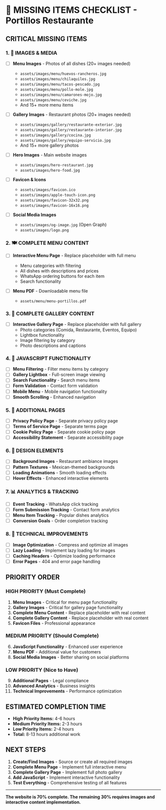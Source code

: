 # 🚨 MISSING ITEMS CHECKLIST - Portillos Restaurante

## **CRITICAL MISSING ITEMS**

### **1. 📸 IMAGES & MEDIA**
- [ ] **Menu Images** - Photos of all dishes (20+ images needed)
  - `assets/images/menu/huevos-rancheros.jpg`
  - `assets/images/menu/chilaquiles.jpg`
  - `assets/images/menu/tacos-pescado.jpg`
  - `assets/images/menu/pollo-mole.jpg`
  - `assets/images/menu/camarones-mojo.jpg`
  - `assets/images/menu/ceviche.jpg`
  - And 15+ more menu items

- [ ] **Gallery Images** - Restaurant photos (20+ images needed)
  - `assets/images/gallery/restaurante-exterior.jpg`
  - `assets/images/gallery/restaurante-interior.jpg`
  - `assets/images/gallery/cocina.jpg`
  - `assets/images/gallery/equipo-servicio.jpg`
  - And 15+ more gallery photos

- [ ] **Hero Images** - Main website images
  - `assets/images/hero-restaurant.jpg`
  - `assets/images/hero-food.jpg`

- [ ] **Favicon & Icons**
  - `assets/images/favicon.ico`
  - `assets/images/apple-touch-icon.png`
  - `assets/images/favicon-32x32.png`
  - `assets/images/favicon-16x16.png`

- [ ] **Social Media Images**
  - `assets/images/og-image.jpg` (Open Graph)
  - `assets/images/logo.png`

### **2. 🍽️ COMPLETE MENU CONTENT**
- [ ] **Interactive Menu Page** - Replace placeholder with full menu
  - Menu categories with filtering
  - All dishes with descriptions and prices
  - WhatsApp ordering buttons for each item
  - Search functionality

- [ ] **Menu PDF** - Downloadable menu file
  - `assets/menu/menu-portillos.pdf`

### **3. 📸 COMPLETE GALLERY CONTENT**
- [ ] **Interactive Gallery Page** - Replace placeholder with full gallery
  - Photo categories (Comida, Restaurante, Eventos, Equipo)
  - Lightbox functionality
  - Image filtering by category
  - Photo descriptions and captions

### **4. 📱 JAVASCRIPT FUNCTIONALITY**
- [ ] **Menu Filtering** - Filter menu items by category
- [ ] **Gallery Lightbox** - Full-screen image viewing
- [ ] **Search Functionality** - Search menu items
- [ ] **Form Validation** - Contact form validation
- [ ] **Mobile Menu** - Mobile navigation functionality
- [ ] **Smooth Scrolling** - Enhanced navigation

### **5. 📄 ADDITIONAL PAGES**
- [ ] **Privacy Policy Page** - Separate privacy policy page
- [ ] **Terms of Service Page** - Separate terms page
- [ ] **Cookie Policy Page** - Separate cookie policy page
- [ ] **Accessibility Statement** - Separate accessibility page

### **6. 🎨 DESIGN ELEMENTS**
- [ ] **Background Images** - Restaurant ambiance images
- [ ] **Pattern Textures** - Mexican-themed backgrounds
- [ ] **Loading Animations** - Smooth loading effects
- [ ] **Hover Effects** - Enhanced interactive elements

### **7. 📊 ANALYTICS & TRACKING**
- [ ] **Event Tracking** - WhatsApp click tracking
- [ ] **Form Submission Tracking** - Contact form analytics
- [ ] **Menu Item Tracking** - Popular dishes analytics
- [ ] **Conversion Goals** - Order completion tracking

### **8. 🔧 TECHNICAL IMPROVEMENTS**
- [ ] **Image Optimization** - Compress and optimize all images
- [ ] **Lazy Loading** - Implement lazy loading for images
- [ ] **Caching Headers** - Optimize loading performance
- [ ] **Error Pages** - 404 and error page handling

## **PRIORITY ORDER**

### **HIGH PRIORITY (Must Complete)**
1. **Menu Images** - Critical for menu page functionality
2. **Gallery Images** - Critical for gallery page functionality
3. **Complete Menu Content** - Replace placeholder with real content
4. **Complete Gallery Content** - Replace placeholder with real content
5. **Favicon Files** - Professional appearance

### **MEDIUM PRIORITY (Should Complete)**
6. **JavaScript Functionality** - Enhanced user experience
7. **Menu PDF** - Additional value for customers
8. **Social Media Images** - Better sharing on social platforms

### **LOW PRIORITY (Nice to Have)**
9. **Additional Pages** - Legal compliance
10. **Advanced Analytics** - Business insights
11. **Technical Improvements** - Performance optimization

## **ESTIMATED COMPLETION TIME**

- **High Priority Items:** 4-6 hours
- **Medium Priority Items:** 2-3 hours  
- **Low Priority Items:** 2-4 hours
- **Total:** 8-13 hours additional work

## **NEXT STEPS**

1. **Create/Find Images** - Source or create all required images
2. **Complete Menu Page** - Implement full interactive menu
3. **Complete Gallery Page** - Implement full photo gallery
4. **Add JavaScript** - Implement interactive functionality
5. **Test Everything** - Comprehensive testing of all features

---

**The website is 70% complete. The remaining 30% requires images and interactive content implementation.**
